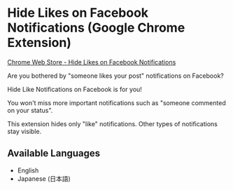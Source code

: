 Hide Likes on Facebook Notifications (Google Chrome Extension)
==============================================================

[Chrome Web Store - Hide Likes on Facebook Notifications](https://chrome.google.com/webstore/detail/hide-like-notifications-o/kbfakkkdllpodegeoggpfcmjabodhpca)

Are you bothered by "someone likes your post" notifications on Facebook?

Hide Like Notifications on Facebook is for you!

You won't miss more important notifications such as "someone commented on your status".

This extension hides only "like" notifications. Other types of notifications stay visible.

## Available Languages

- English
- Japanese (日本語)
